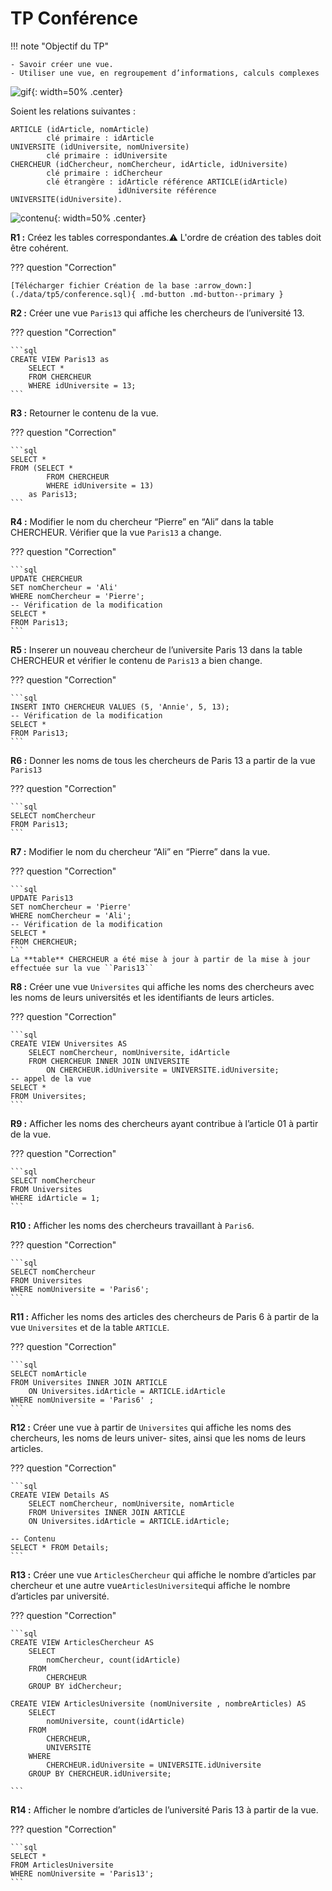 # TP Conférence

!!! note "Objectif du TP"

	- Savoir créer une vue. 
    - Utiliser une vue, en regroupement d’informations, calculs complexes

![gif](./data/tp5/giphy.webp){: width=50% .center}


Soient les relations suivantes :<br /> 

```text
ARTICLE (idArticle, nomArticle)
        clé primaire : idArticle
UNIVERSITE (idUniversite, nomUniversite)
 		clé primaire : idUniversite
CHERCHEUR (idChercheur, nomChercheur, idArticle, idUniversite)
        clé primaire : idChercheur
        clé étrangère : idArticle référence ARTICLE(idArticle)
                        idUniversite référence UNIVERSITE(idUniversite).
```
![contenu](./data/tp5/contenu.png){: width=50% .center}

**R1 :** Créez les tables correspondantes.:warning: L'ordre de création des tables doit être cohérent.

??? question "Correction"

    [Télécharger fichier Création de la base :arrow_down:](./data/tp5/conference.sql){ .md-button .md-button--primary }

**R2 :** Créer une vue ``Paris13`` qui affiche les chercheurs de l’université 13.

??? question "Correction"

    ```sql
    CREATE VIEW Paris13 as
        SELECT *
        FROM CHERCHEUR
        WHERE idUniversite = 13;
    ```

**R3 :** Retourner le contenu de la vue.

??? question "Correction"

    ```sql
    SELECT *
    FROM (SELECT *
            FROM CHERCHEUR
            WHERE idUniversite = 13) 
        as Paris13;
    ```

**R4 :** Modifier le nom du chercheur “Pierre” en “Ali” dans la table CHERCHEUR. Vérifier que la vue ``Paris13`` a change.

??? question "Correction"

    ```sql
    UPDATE CHERCHEUR 
    SET nomChercheur = 'Ali'
    WHERE nomChercheur = 'Pierre';
    -- Vérification de la modification
    SELECT *
    FROM Paris13;
    ```


**R5 :** Inserer un nouveau chercheur de l’universite Paris 13 dans la table CHERCHEUR et vérifier le contenu de ``Paris13`` a bien change.

??? question "Correction"

    ```sql
    INSERT INTO CHERCHEUR VALUES (5, 'Annie', 5, 13);    
    -- Vérification de la modification
    SELECT *
    FROM Paris13;
    ```

**R6 :** Donner les noms de tous les chercheurs de Paris 13 a partir de la vue ``Paris13``

??? question "Correction"

    ```sql
    SELECT nomChercheur
    FROM Paris13;
    ```


**R7 :** Modifier le nom du chercheur “Ali” en “Pierre” dans la vue.

??? question "Correction"

    ```sql
    UPDATE Paris13 
    SET nomChercheur = 'Pierre'
    WHERE nomChercheur = 'Ali';
    -- Vérification de la modification
    SELECT *
    FROM CHERCHEUR;
    ```
    La **table** CHERCHEUR a été mise à jour à partir de la mise à jour effectuée sur la vue ``Paris13``


**R8 :** Créer une vue ``Universites`` qui affiche les noms des chercheurs avec les noms de leurs universités et les identifiants de leurs articles.

??? question "Correction"

    ```sql
    CREATE VIEW Universites AS
        SELECT nomChercheur, nomUniversite, idArticle
        FROM CHERCHEUR INNER JOIN UNIVERSITE
            ON CHERCHEUR.idUniversite = UNIVERSITE.idUniversite;
    -- appel de la vue
    SELECT *
    FROM Universites;
    ```


**R9 :** Afficher les noms des chercheurs ayant contribue à l’article 01 à partir de la vue.

??? question "Correction"

    ```sql
    SELECT nomChercheur
    FROM Universites
    WHERE idArticle = 1;
    ```

**R10 :** Afficher les noms des chercheurs travaillant à ``Paris6``.

??? question "Correction"

    ```sql
    SELECT nomChercheur
    FROM Universites
    WHERE nomUniversite = 'Paris6';
    ```


**R11 :** Afficher les noms des articles des chercheurs de Paris 6 à partir de la vue ``Universites`` et de la table ``ARTICLE``.

??? question "Correction"

    ```sql
    SELECT nomArticle
    FROM Universites INNER JOIN ARTICLE
        ON Universites.idArticle = ARTICLE.idArticle
    WHERE nomUniversite = 'Paris6' ;
    ```


**R12 :** Créer une vue à partir de ``Universites`` qui affiche les noms des chercheurs, les noms de leurs univer- sites, ainsi que les noms de leurs articles.

??? question "Correction"

    ```sql
    CREATE VIEW Details AS
        SELECT nomChercheur, nomUniversite, nomArticle
        FROM Universites INNER JOIN ARTICLE
        ON Universites.idArticle = ARTICLE.idArticle;

    -- Contenu
    SELECT * FROM Details;
    ```


**R13 :** Créer une vue ``ArticlesChercheur`` qui affiche le nombre d’articles par chercheur et une autre vue``ArticlesUniversite``qui affiche le nombre d’articles par université. 

??? question "Correction"

    ```sql
    CREATE VIEW ArticlesChercheur AS
        SELECT 
            nomChercheur, count(idArticle)
        FROM
            CHERCHEUR
        GROUP BY idChercheur;

    CREATE VIEW ArticlesUniversite (nomUniversite , nombreArticles) AS
        SELECT 
            nomUniversite, count(idArticle)
        FROM
            CHERCHEUR,
            UNIVERSITE
        WHERE
            CHERCHEUR.idUniversite = UNIVERSITE.idUniversite
        GROUP BY CHERCHEUR.idUniversite;

    ```

**R14 :** Afficher le nombre d’articles de l’université Paris 13 à partir de la vue.

??? question "Correction"

    ```sql
    SELECT *
    FROM ArticlesUniversite
    WHERE nomUniversite = 'Paris13';
    ```
